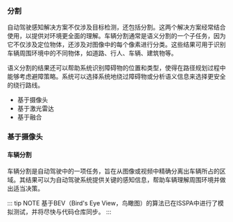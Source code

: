 ### 分割

自动驾驶感知解决方案不仅涉及目标检测，还包括分割。这两个解决方案经常结合使用，以提供对环境更全面的理解。车辆分割通常是语义分割的一个子任务，因为它不仅涉及定位物体，还涉及对图像中的每个像素进行分类。这些结果可用于识别车辆周围环境中的不同物体，如道路、行人、车辆、建筑物等。

语义分割的结果还可以帮助系统识别障碍物的位置和类型，使得在路径规划过程中能够考虑避障策略。系统可以选择系统地绕过障碍物或分析语义信息来选择更安全的绕行路线。

- 基于摄像头
- 基于激光雷达
- 基于融合

### 基于摄像头

#### 车辆分割

车辆分割是自动驾驶中的一项任务，旨在从图像或视频中精确分离出车辆所占的区域。其结果可以为自动驾驶系统提供关键的感知信息，帮助车辆理解周围环境并做出适当决策。

::: tip NOTE
基于BEV（Bird's Eye View，鸟瞰图）的算法已在ISSPA中进行了模拟测试，并将尽快与代码仓库同步。
:::
